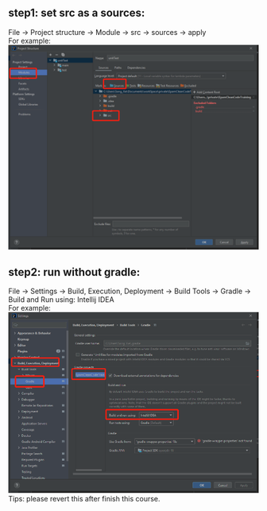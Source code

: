 ## step1: set src as a sources:
File -> Project structure -> Module -> src -> sources -> apply  
For example:
![img.png](addSources.png)

## step2: run without gradle:
File -> Settings -> Build, Execution, Deployment -> Build Tools -> Gradle -> Build and Run using: Intellij IDEA  
For example:
![img.png](withoutGradle.png)
Tips: please revert this after finish this course.
